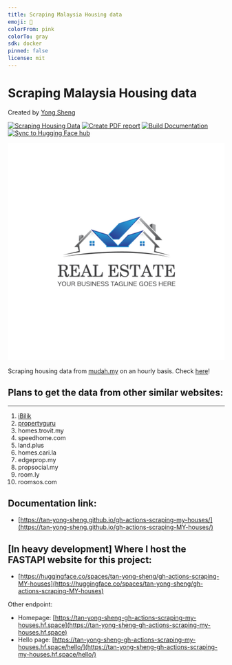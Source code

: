 ```yaml
---
title: Scraping Malaysia Housing data
emoji: 🏃
colorFrom: pink
colorTo: gray
sdk: docker
pinned: false
license: mit
---
```


# Scraping Malaysia Housing data 
Created by [Yong Sheng](https://tanyongsheng.net)

[![Scraping Housing Data](https://github.com/tan-yong-sheng/gh-actions-scraping-MY-houses/actions/workflows/scrape.yml/badge.svg)](https://github.com/tan-yong-sheng/gh-actions-scraping-MY-houses/actions/workflows/scrape.yml)
[![Create PDF report](https://github.com/tan-yong-sheng/gh-actions-scraping-MY-houses/actions/workflows/create_report.yml/badge.svg)](https://github.com/tan-yong-sheng/gh-actions-scraping-MY-houses/actions/workflows/create_report.yml)
[![Build Documentation](https://github.com/tan-yong-sheng/gh-actions-scraping-MY-houses/actions/workflows/documentation.yml/badge.svg)](https://github.com/tan-yong-sheng/gh-actions-scraping-MY-houses/actions/workflows/documentation.yml)
[![Sync to Hugging Face hub](https://github.com/tan-yong-sheng/gh-actions-scraping-MY-houses/actions/workflows/Sync_to_Hugging_Face_hub.yml/badge.svg)](https://github.com/tan-yong-sheng/gh-actions-scraping-MY-houses/actions/workflows/Sync_to_Hugging_Face_hub.yml)

![real estate logo](docs/images/logo.jpg)

Scraping housing data from [mudah.my](https://www.mudah.my/) on an hourly basis. Check [here](https://github.com/tan-yong-sheng/gh-actions-scraping-MY-houses/tree/main/data)!

## Plans to get the data from other similar websites:
---------------------------
1. [iBilik](https://ibilik.my)
1. [propertyguru](https://iproperty.com.my)
1. homes.trovit.my
1. speedhome.com
1. land.plus
1. homes.cari.la
1. edgeprop.my
1. propsocial.my
1. room.ly
1. roomsos.com

## Documentation link: 
- [https://tan-yong-sheng.github.io/gh-actions-scraping-my-houses/](https://tan-yong-sheng.github.io/gh-actions-scraping-MY-houses/)

## [In heavy development] Where I host the FASTAPI website for this project:
- [https://huggingface.co/spaces/tan-yong-sheng/gh-actions-scraping-MY-houses](https://huggingface.co/spaces/tan-yong-sheng/gh-actions-scraping-MY-houses)

Other endpoint: 
- Homepage: [https://tan-yong-sheng-gh-actions-scraping-my-houses.hf.space](https://tan-yong-sheng-gh-actions-scraping-my-houses.hf.space)
- Hello page: [https://tan-yong-sheng-gh-actions-scraping-my-houses.hf.space/hello/](https://tan-yong-sheng-gh-actions-scraping-my-houses.hf.space/hello/)